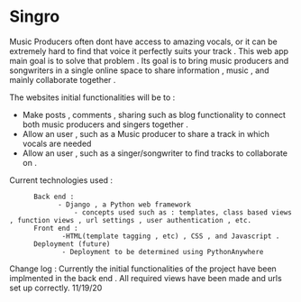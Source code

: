 # Singro
Music Producers often dont have access to amazing vocals, or it can be extremely hard to find that voice it perfectly suits your track . This web app main goal is to solve that problem . Its goal is to bring music producers and songwriters in a single online space to share information , music , and mainly collaborate together .

The websites initial functionalities will be to :
  - Make posts , comments , sharing such as blog functionality to connect both music producers and singers together .
  - Allow an user , such as a Music producer to share a track in which vocals are needed 
  - Allow an user , such as a singer/songwriter to find tracks to collaborate on .
  
Current technologies used :

          Back end : 
                - Django , a Python web framework 
                    - concepts used such as : templates, class based views , function views , url settings , user authentication , etc.
          Front end :
                 -HTML(template tagging , etc) , CSS , and Javascript .
          Deployment (future) 
                 - Deployment to be determined using PythonAnywhere 
                 
Change log :
Currently the initial functionalities of the project have been implmented in the back end . All required views have been made and urls set up correctly. 11/19/20


        
